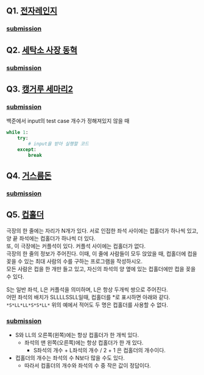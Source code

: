 ## Q1. [전자레인지](https://www.acmicpc.net/problem/10162)
### [submission](https://www.acmicpc.net/source/27872834)
## Q2. [세탁소 사장 동혁](https://www.acmicpc.net/problem/2720)
### [submission](https://www.acmicpc.net/source/27873213)
## Q3. [캥거루 세마리2](https://www.acmicpc.net/problem/11034)
### [submission](https://www.acmicpc.net/source/27955046)
백준에서 input의 test case 개수가 정해져있지 않을 때  
```python
while 1:
    try:
        # input을 받아 실행할 코드
    except:
        break
```
## Q4. [거스름돈](https://www.acmicpc.net/problem/5585)
### [submission](https://www.acmicpc.net/source/27955470)
## Q5. [컵홀더](https://www.acmicpc.net/problem/2810)
극장의 한 줄에는 자리가 N개가 있다. 서로 인접한 좌석 사이에는 컵홀더가 하나씩 있고, 양 끝 좌석에는 컵홀더가 하나씩 더 있다.   
또, 이 극장에는 커플석이 있다. 커플석 사이에는 컵홀더가 없다.  
극장의 한 줄의 정보가 주어진다. 이때, 이 줄에 사람들이 모두 앉았을 때, 컵홀더에 컵을 꽂을 수 있는 최대 사람의 수를 구하는 프로그램을 작성하시오.  
모든 사람은 컵을 한 개만 들고 있고, 자신의 좌석의 양 옆에 있는 컵홀더에만 컵을 꽂을 수 있다.  

S는 일반 좌석, L은 커플석을 의미하며, L은 항상 두개씩 쌍으로 주어진다.  
어떤 좌석의 배치가 SLLLLSSLL일때, 컵홀더를 *로 표시하면 아래와 같다.
`*S*LL*LL*S*S*LL*`
위의 예에서 적어도 두 명은 컵홀더를 사용할 수 없다.
### [submission](https://www.acmicpc.net/source/27956186)
- S와 LL의 오른쪽(왼쪽)에는 항상 컵홀더가 한 개씩 있다.
    - 좌석의 맨 왼쪽(오른쪽)에는 항상 컵홀더가 한 개 있다.
        - S좌석의 개수 + L좌석의 개수 / 2 + 1 은 컵홀더의 개수이다.
- 컵홀더의 개수는 좌석의 수 N보다 많을 수도 있다.
    - 따라서 컵홀더의 개수와 좌석의 수 중 작은 값이 정답이다.
